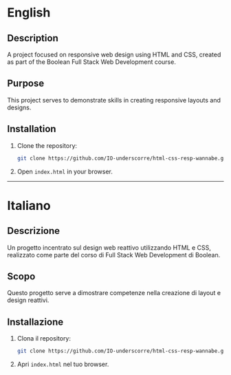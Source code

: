 # English

## Description
A project focused on responsive web design using HTML and CSS, created as part of the Boolean Full Stack Web Development course.

## Purpose
This project serves to demonstrate skills in creating responsive layouts and designs.

## Installation
1. Clone the repository:
   ```bash
   git clone https://github.com/IO-underscorre/html-css-resp-wannabe.git
   ```
2. Open `index.html` in your browser.

---

# Italiano

## Descrizione
Un progetto incentrato sul design web reattivo utilizzando HTML e CSS, realizzato come parte del corso di Full Stack Web Development di Boolean.

## Scopo
Questo progetto serve a dimostrare competenze nella creazione di layout e design reattivi.

## Installazione
1. Clona il repository:
   ```bash
   git clone https://github.com/IO-underscorre/html-css-resp-wannabe.git
   ```
2. Apri `index.html` nel tuo browser.
